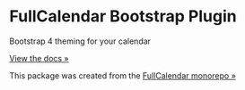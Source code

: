 
# FullCalendar Bootstrap Plugin

Bootstrap 4 theming for your calendar

[View the docs &raquo;]()

This package was created from the [FullCalendar monorepo &raquo;](https://github.com/fullcalendar/fullcalendar)
